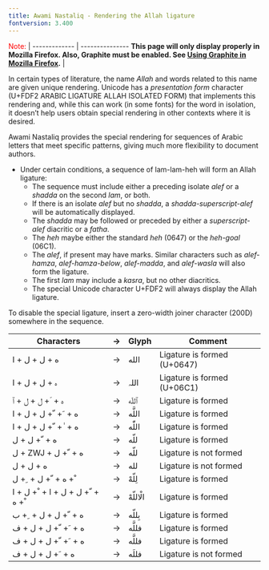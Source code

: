 ```yaml
---
title: Awami Nastaliq - Rendering the Allah ligature
fontversion: 3.400
---
```


<font color="red">Note:</font> |
------------- | ---------------
**This page will only display properly in Mozilla Firefox. Also, Graphite must be enabled. See [Using Graphite in Mozilla Firefox](https://graphite.sil.org/graphite_firefox).** |

In certain types of literature, the name *Allah* and words related to this name are given unique rendering. Unicode has a *presentation form* character (U+FDF2 ARABIC LIGATURE ALLAH ISOLATED FORM) that implements this rendering and, while this can work (in some fonts) for the word in isolation, it doesn’t help users obtain special rendering in other contexts where it is desired. 

Awami Nastaliq provides the special rendering for sequences of Arabic letters that meet specific patterns, giving much more flexibility to document authors. 

* Under certain conditions, a sequence of lam-lam-heh will form an Allah ligature:
  * The sequence must include either a preceding isolate *alef* or a *shadda* on the second *lam*, or both.
  * If there is an isolate *alef* but no *shadda*, a *shadda-superscript-alef* will be automatically displayed.
  * The *shadda* may be followed or preceded by either a *superscript-alef* diacritic or a *fatha*.
  * The *heh* maybe either the standard *heh* (0647) or the *heh-goal* (06C1).
  * The *alef*, if present may have marks. Similar characters such as *alef-hamza*, *alef-hamza-below*, *alef-madda*, and *alef-wasla* will also form the ligature.
  * The first *lam* may include a *kasra*, but no other diacritics.
  * The special Unicode character U+FDF2 will always display the Allah ligature.

To disable the special ligature, insert a zero-width joiner character (200D) somewhere in the sequence.

Characters | → | Glyph | Comment
---------- | - | ----  | -------
<span class='awamiL-R normal'>&#x202d;&#x0627; + &#x0644; + &#x0644; + &#x0647;</span> | → | <span dir="rtl" class='awami-R normal'> الله	</span> | Ligature is formed (U+0647)
<span class='awamiL-R normal'>&#x202d;&#x0627; + &#x0644; + &#x0644; + &#x06c1;</span> | → | <span dir="rtl" class='awami-R normal'>اللہ	</span> | Ligature is formed (U+06C1)
<span class='awamiL-R normal'>&#x202d;&#x0671; + &#x0644; + &#x0644; + &#x0651; + &#x0647;</span> | → | <span dir="rtl" class='awami-R normal'> ٱللّه </span> | Ligature is formed
<span class='awamiL-R normal'>&#x202d;&#x0627; + &#x0644; + &#x0644; + &#x0651; + &#x064e; + &#x0647;</span> | → | <span dir="rtl" class='awami-R normal'>اللَّه	</span> | Ligature is formed
<span class='awamiL-R normal'>&#x202d;&#x0627; + &#x0644; + &#x0644; + &#x0651; + &#x0670; + &#x0647;</span> | → | <span dir="rtl" class='awami-R normal'>اللّٰه</span> | 	Ligature is formed
<span class='awamiL-R normal'>&#x202d;&#x0644; + &#x0644; + &#x0651; + &#x0647;</span> | → | <span dir="rtl" class='awami-R normal'>&#x0644;&#x0644;&#x0651;&#x0647;</span> | Ligature is formed
<span class='awamiL-R normal'>&#x202d;&#x0644; + ZWJ + &#x0644; + &#x0651; + &#x0647;</span> | → | <span dir="rtl" class='awami-R normal'>&#x0644;&#x200D;&#x0644;&#x0651;&#x0647;</span> | Ligature is not formed
<span class='awamiL-R normal'>&#x202d;&#x0644; + &#x0644; + &#x0647;</span> | → | <span dir="rtl" class='awami-R normal'>&#x0644;&#x0644;&#x0647;</span> | Ligature is not formed
<span class='awamiL-R normal'>&#x202d;&#x0644; + &#x0650; + &#x0644; + &#x0651; + &#x0647; + &#x0652;</span> | → | <span dir="rtl" class='awami-R normal'>لِلّهْ	</span> | Ligature is formed
<span class='awamiL-R normal'>&#x202d;&#x0627; + &#x0644; + &#x0652; + &#x0627; + &#x0644; + &#x0644; + &#x0651; + &#x0647; + &#x0652;</span> | → | <span dir="rtl" class='awami-R normal'>الْاللّهْ	</span> | Ligature is formed
<span class='awamiL-R normal'>&#x202d;&#x0628; + &#x0650; + &#x0644; + &#x0644; + &#x0651; + &#x0647;</span> | → | <span dir="rtl" class='awami-R normal'>بِللّه	</span> | Ligature is formed
<span class='awamiL-R normal'>&#x202d;&#x0641; + &#x0644; + &#x0644; + &#x0651; + &#x064e; + &#x0647;</span> | → | <span dir="rtl" class='awami-R normal'>فللَّه	</span> | Ligature is formed
<span class='awamiL-R normal'>&#x202d;&#x0641; + &#x0644; + &#x0644; + &#x0651; + &#x064e; + &#x0647;</span> | → | <span dir="rtl" class='awami-R normal'>فللَّه	</span> | Ligature is formed
<span class='awamiL-R normal'>&#x202d;&#x0641; + &#x0644; + &#x0644; + &#x064e; + &#x0647;</span> | → | <span dir="rtl" class='awami-R normal'>فللَه	</span> | Ligature is not formed





<!-- PRODUCT SITE ONLY
[font id='awami' face='AwamiNastaliq-Regular' size='150%' rtl=1]
[font id='awamiL' face='AwamiNastaliq-Regular' size='150%' ltr=1]
-->
